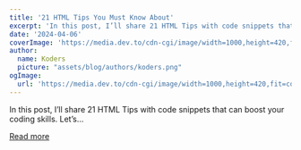 ```yaml
---
title: '21 HTML Tips You Must Know About'
excerpt: 'In this post, I’ll share 21 HTML Tips with code snippets that can boost your coding skills.  Let’s...'
date: '2024-04-06'
coverImage: 'https://media.dev.to/cdn-cgi/image/width=1000,height=420,fit=cover,gravity=auto,format=auto/https%3A%2F%2Fdev-to-uploads.s3.amazonaws.com%2Fuploads%2Farticles%2Fghs6kydy3oq8obvzg45x.png'
author:
  name: Koders
  picture: "assets/blog/authors/koders.png"
ogImage:
  url: 'https://media.dev.to/cdn-cgi/image/width=1000,height=420,fit=cover,gravity=auto,format=auto/https%3A%2F%2Fdev-to-uploads.s3.amazonaws.com%2Fuploads%2Farticles%2Fghs6kydy3oq8obvzg45x.png'
---
```


In this post, I’ll share 21 HTML Tips with code snippets that can boost your coding skills.  Let’s...

[Read more](https://dev.to/devshefali/21-html-tips-you-must-know-about-55j7)
